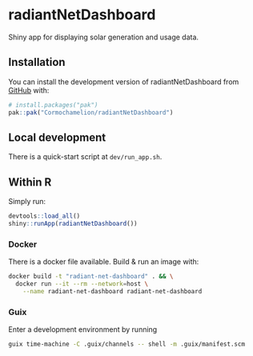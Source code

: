 
<!-- README.md is generated from README.Rmd. Please edit that file -->

# radiantNetDashboard

<!-- badges: start -->
<!-- badges: end -->

Shiny app for displaying solar generation and usage data.

## Installation

You can install the development version of radiantNetDashboard from
[GitHub](https://github.com/) with:

``` r
# install.packages("pak")
pak::pak("Cormochamelion/radiantNetDashboard")
```

## Local development

There is a quick-start script at `dev/run_app.sh`.

## Within R

Simply run:

``` r
devtools::load_all()
shiny::runApp(radiantNetDashboard())
```

### Docker

There is a docker file available. Build & run an image with:

``` sh
docker build -t "radiant-net-dashboard" . && \
  docker run --it --rm --network=host \
    --name radiant-net-dashboard radiant-net-dashboard
```

### Guix

Enter a development environment by running

``` sh
guix time-machine -C .guix/channels -- shell -m .guix/manifest.scm
```
